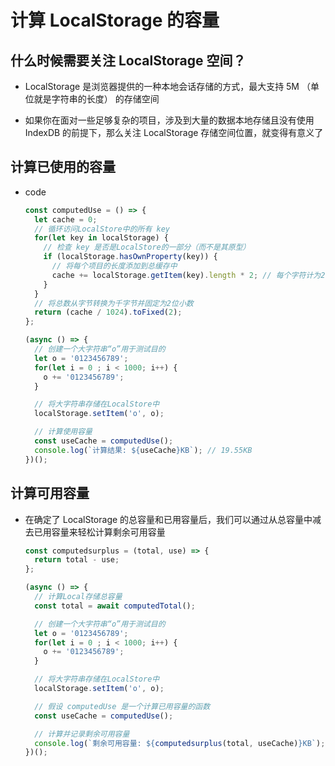 #  计算 LocalStorage 的容量

## 什么时候需要关注 LocalStorage 空间？

+ LocalStorage 是浏览器提供的一种本地会话存储的方式，最大支持 5M （单位就是字符串的长度） 的存储空间

+ 如果你在面对一些足够复杂的项目，涉及到大量的数据本地存储且没有使用 IndexDB 的前提下，那么关注 LocalStorage 存储空间位置，就变得有意义了

## 计算已使用的容量

+ code

  ```js
  const computedUse = () => {
    let cache = 0;
    // 循环访问LocalStore中的所有 key
    for(let key in localStorage) {
      // 检查 key 是否是LocalStore的一部分（而不是其原型）
      if (localStorage.hasOwnProperty(key)) {
        // 将每个项目的长度添加到总缓存中
        cache += localStorage.getItem(key).length * 2; // 每个字符计为2个字节
      }
    }
    // 将总数从字节转换为千字节并固定为2位小数
    return (cache / 1024).toFixed(2);
  };

  (async () => {
    // 创建一个大字符串“o”用于测试目的
    let o = '0123456789';
    for(let i = 0 ; i < 1000; i++) {
      o += '0123456789';
    }

    // 将大字符串存储在LocalStore中
    localStorage.setItem('o', o);

    // 计算使用容量
    const useCache = computedUse();
    console.log(`计算结果: ${useCache}KB`); // 19.55KB
  })();
  ```

## 计算可用容量

+ 在确定了 LocalStorage 的总容量和已用容量后，我们可以通过从总容量中减去已用容量来轻松计算剩余可用容量

  ```js
  const computedsurplus = (total, use) => {
    return total - use;
  };

  (async () => {
    // 计算Local存储总容量
    const total = await computedTotal();

    // 创建一个大字符串“o”用于测试目的
    let o = '0123456789';
    for(let i = 0 ; i < 1000; i++) {
      o += '0123456789';
    }

    // 将大字符串存储在LocalStore中
    localStorage.setItem('o', o);

    // 假设 computedUse 是一个计算已用容量的函数
    const useCache = computedUse();

    // 计算并记录剩余可用容量
    console.log(`剩余可用容量: ${computedsurplus(total, useCache)}KB`); // 10220.45 KB
  })();
  ```
